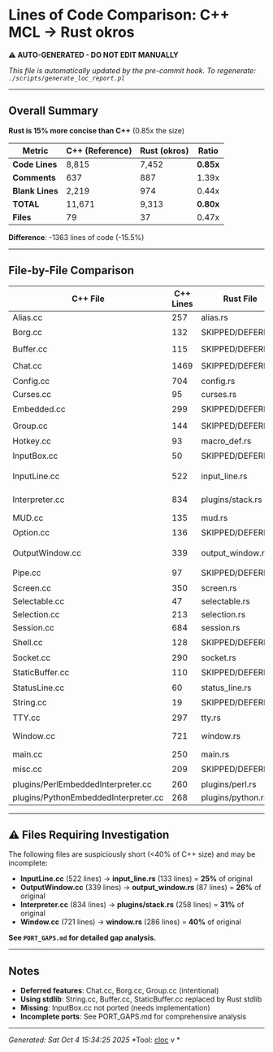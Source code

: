 # Lines of Code Comparison: C++ MCL → Rust okros

**⚠️ AUTO-GENERATED - DO NOT EDIT MANUALLY**

*This file is automatically updated by the pre-commit hook. To regenerate: `./scripts/generate_loc_report.pl`*

---

## Overall Summary

**Rust is 15% more concise than C++** (0.85x the size)

| Metric | C++ (Reference) | Rust (okros) | Ratio |
|--------|----------------|--------------|-------|
| **Code Lines** | 8,815 | 7,452 | **0.85x** |
| **Comments** | 637 | 887 | 1.39x |
| **Blank Lines** | 2,219 | 974 | 0.44x |
| **TOTAL** | 11,671 | 9,313 | **0.80x** |
| **Files** | 79 | 37 | 0.47x |

**Difference**: -1363 lines of code (-15.5%)

---

## File-by-File Comparison

| C++ File | C++ Lines | Rust File | Rust Lines | Ratio | Status |
|----------|-----------|-----------|------------|-------|--------|
| Alias.cc | 257 | alias.rs | 280 | 1.09 | ✅ |
| Borg.cc | 132 | SKIPPED/DEFERRED | - | - | ⏭️ |
| Buffer.cc | 115 | SKIPPED/DEFERRED | - | - | ⏭️ |
| Chat.cc | 1469 | SKIPPED/DEFERRED | - | - | ⏭️ |
| Config.cc | 704 | config.rs | 555 | 0.79 | ✅ |
| Curses.cc | 95 | curses.rs | 208 | 2.19 | ✅ |
| Embedded.cc | 299 | SKIPPED/DEFERRED | - | - | ⏭️ |
| Group.cc | 144 | SKIPPED/DEFERRED | - | - | ⏭️ |
| Hotkey.cc | 93 | macro_def.rs | 54 | 0.58 | ✅ |
| InputBox.cc | 50 | SKIPPED/DEFERRED | - | - | ⏭️ |
| InputLine.cc | 522 | input_line.rs | 133 | 0.25 | ✅ ⚠️ SHORT |
| Interpreter.cc | 834 | plugins/stack.rs | 258 | 0.31 | ✅ ⚠️ SHORT |
| MUD.cc | 135 | mud.rs | 375 | 2.78 | ✅ |
| Option.cc | 136 | SKIPPED/DEFERRED | - | - | ⏭️ |
| OutputWindow.cc | 339 | output_window.rs | 87 | 0.26 | ✅ ⚠️ SHORT |
| Pipe.cc | 97 | SKIPPED/DEFERRED | - | - | ⏭️ |
| Screen.cc | 350 | screen.rs | 547 | 1.56 | ✅ |
| Selectable.cc | 47 | selectable.rs | 24 | 0.51 | ✅ |
| Selection.cc | 213 | selection.rs | 350 | 1.64 | ✅ |
| Session.cc | 684 | session.rs | 285 | 0.42 | ✅ |
| Shell.cc | 128 | SKIPPED/DEFERRED | - | - | ⏭️ |
| Socket.cc | 290 | socket.rs | 198 | 0.68 | ✅ |
| StaticBuffer.cc | 110 | SKIPPED/DEFERRED | - | - | ⏭️ |
| StatusLine.cc | 60 | status_line.rs | 73 | 1.22 | ✅ |
| String.cc | 19 | SKIPPED/DEFERRED | - | - | ⏭️ |
| TTY.cc | 297 | tty.rs | 172 | 0.58 | ✅ |
| Window.cc | 721 | window.rs | 286 | 0.40 | ✅ ⚠️ SHORT |
| main.cc | 250 | main.rs | 1009 | 4.04 | ✅ |
| misc.cc | 209 | SKIPPED/DEFERRED | - | - | ⏭️ |
| plugins/PerlEmbeddedInterpreter.cc | 260 | plugins/perl.rs | 533 | 2.05 | ✅ |
| plugins/PythonEmbeddedInterpreter.cc | 268 | plugins/python.rs | 427 | 1.59 | ✅ |

---

## ⚠️ Files Requiring Investigation

The following files are suspiciously short (<40% of C++ size) and may be incomplete:

- **InputLine.cc** (522 lines) → **input_line.rs** (133 lines) = **25%** of original
- **OutputWindow.cc** (339 lines) → **output_window.rs** (87 lines) = **26%** of original
- **Interpreter.cc** (834 lines) → **plugins/stack.rs** (258 lines) = **31%** of original
- **Window.cc** (721 lines) → **window.rs** (286 lines) = **40%** of original

**See `PORT_GAPS.md` for detailed gap analysis.**

---

## Notes

- **Deferred features**: Chat.cc, Borg.cc, Group.cc (intentional)
- **Using stdlib**: String.cc, Buffer.cc, StaticBuffer.cc replaced by Rust stdlib
- **Missing**: InputBox.cc not ported (needs implementation)
- **Incomplete ports**: See PORT_GAPS.md for comprehensive analysis

---

*Generated: Sat Oct  4 15:34:25 2025*
*Tool: [cloc](https://github.com/AlDanial/cloc) v
*
